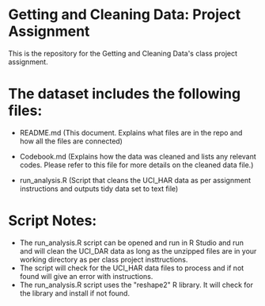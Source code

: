 Getting and Cleaning Data: Project Assignment
============================================

This is the repository for the Getting and Cleaning Data's class project assignment.



The dataset includes the following files:
=========================================

- README.md (This document. Explains what files are in the repo and how all the files are connected)

- Codebook.md (Explains how the data was cleaned and lists any relevant codes. Please refer to this file for more details on the cleaned data file.)

- run_analysis.R (Script that cleans the UCI_HAR data as per assignment instructions and outputs tidy data set to text file)


Script Notes:
=============

- The run_analysis.R script can be opened and run in R Studio and run and will clean the UCI_DAR data as long as the unzipped files are in your working directory as per class project insttructions.
- The script will check for the UCI_HAR data files to process and if not found will give an error with instructions.
- The run_analysis.R script uses the "reshape2" R library. It will check for the library and install if not found.

